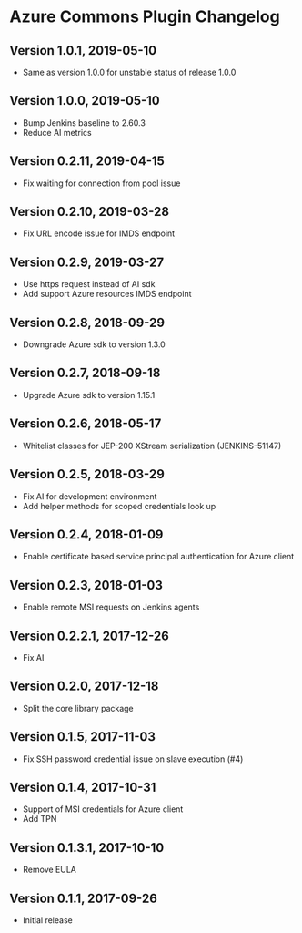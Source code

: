 # Azure Commons Plugin Changelog

## Version 1.0.1, 2019-05-10
* Same as version 1.0.0 for unstable status of release 1.0.0

## Version 1.0.0, 2019-05-10
* Bump Jenkins baseline to 2.60.3
* Reduce AI metrics

## Version 0.2.11, 2019-04-15
* Fix waiting for connection from pool issue

## Version 0.2.10, 2019-03-28
* Fix URL encode issue for IMDS endpoint

## Version 0.2.9, 2019-03-27
* Use https request instead of AI sdk
* Add support Azure resources IMDS endpoint

## Version 0.2.8, 2018-09-29
* Downgrade Azure sdk to version 1.3.0

## Version 0.2.7, 2018-09-18
* Upgrade Azure sdk to version 1.15.1

## Version 0.2.6, 2018-05-17
* Whitelist classes for JEP-200 XStream serialization (JENKINS-51147)

## Version 0.2.5, 2018-03-29
* Fix AI for development environment
* Add helper methods for scoped credentials look up

## Version 0.2.4, 2018-01-09
* Enable certificate based service principal authentication for Azure client

## Version 0.2.3, 2018-01-03
* Enable remote MSI requests on Jenkins agents

## Version 0.2.2.1, 2017-12-26
* Fix AI

## Version 0.2.0, 2017-12-18
* Split the core library package

## Version 0.1.5, 2017-11-03
* Fix SSH password credential issue on slave execution (#4)

## Version 0.1.4, 2017-10-31
* Support of MSI credentials for Azure client
* Add TPN

## Version 0.1.3.1, 2017-10-10
* Remove EULA

## Version 0.1.1, 2017-09-26
* Initial release

